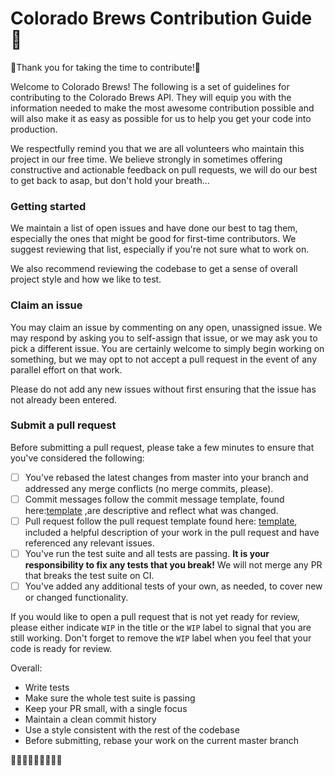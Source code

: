 # Colorado Brews Contribution Guide :beers:
:beer:Thank you for taking the time to contribute!:beer:

Welcome to Colorado Brews! The following is a set of guidelines for contributing
to the Colorado Brews API. They will equip you with the information needed to make the
most awesome contribution possible and will also make it as easy as possible for
us to help you get your code into production.

We respectfully remind you that we are all volunteers who maintain this project in our free time. We believe strongly in sometimes offering constructive and actionable feedback on pull requests, we will do our best to get back to asap, but don't hold your breath...

### Getting started
We maintain a list of open issues and have done our best to tag them, especially
the ones that might be good for first-time contributors. We suggest reviewing
that list, especially if you're not sure what to work on.

We also recommend reviewing the codebase to get a sense of overall project style
and how we like to test.

### Claim an issue
You may claim an issue by commenting on any open, unassigned issue. We may
respond by asking you to self-assign that issue, or we may ask you to pick a different issue. You are certainly welcome to simply begin working on something, but we may opt to not accept a pull request in the event of any parallel effort on that work.

Please do not add any new issues without first ensuring that the issue has not
already been entered.

### Submit a pull request
Before submitting a pull request, please take a few minutes to ensure that
you've considered the following:
- [ ] You've rebased the latest changes from master into your branch and
  addressed any merge conflicts (no merge commits, please).
- [ ] Commit messages follow the commit message template, found here:[template](https://github.com/lorynmason/BYOB/blob/master/commit_message_template.md) ,are descriptive and reflect what was changed.
- [ ] Pull request follow the pull request template found here: [template](https://github.com/lorynmason/BYOB/blob/master/pull_request_template.md), included a helpful description of your work in the pull request and
  have referenced any relevant issues.
- [ ] You've run the test suite and all tests are passing. **It is your
  responsibility to fix any tests that you break!** We will not merge any PR that
  breaks the test suite on CI.
- [ ] You've added any additional tests of your own, as needed, to cover new or
  changed functionality.

If you would like to open a pull request that is not yet ready for review,
please either indicate `WIP` in the title or the `WIP` label to signal that you are still working. Don't forget to
remove the `WIP` label when you feel that your code is ready for review.

Overall:

* Write tests
* Make sure the whole test suite is passing
* Keep your PR small, with a single focus
* Maintain a clean commit history
* Use a style consistent with the rest of the codebase
* Before submitting, rebase your work on the current master branch

:beers::beer::beers::beer::beers::beer::beers::beer::beers:
